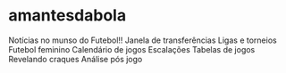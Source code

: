 # amantesdabola
Notícias no munso do Futebol!!
Janela de transferências
Ligas e torneios
Futebol feminino
Calendário de jogos
Escalações
Tabelas de jogos 
Revelando craques
Análise pós jogo
